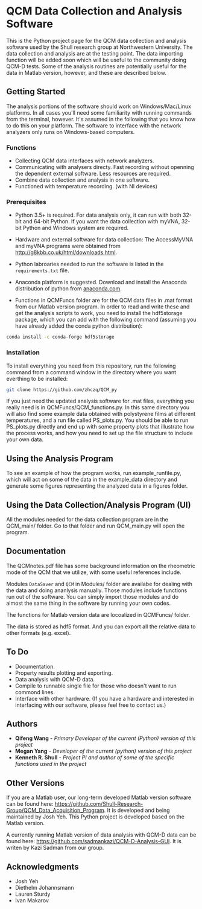 # QCM Data Collection and Analysis Software

This is the Python project page for the QCM data collection and analysis software used by the Shull research group at Northwestern University. The data collection and analysis are at the testing point. The data importing function will be added soon which will be useful to the community doing QCM-D tests. Some of the analysis routines are potentially useful for the data in Matlab version, however, and these are described below.

## Getting Started

The analysis portions of the software should work on Windows/Mac/Linux platforms. In all cases you'll need some familiarity with running commands from the terminal, however.  It's assumed in the following that you know how to do this on your platform.  The software to interface with the network analyzers only runs on Windows-based computers.

### Functions

* Collecting QCM data interfaces with network analyzers.  
* Communicating with analysers directy. Fast recording without openning the dependent external software. Less resources are required.  
* Combine data collection and analysis in one software.  
* Functioned with temperature recording. (with NI devices)

### Prerequisites

* Python 3.5+ is required. For data analysis only, it can run with both 32-bit and 64-bit Python. If you want the data collection with myVNA, 32-bit Python and Windows system are required.  

* Hardware and external software for data collection: The AccessMyVNA and myVNA programs were obtained from <http://g8kbb.co.uk/html/downloads.html>.
* Python labroaries needed to run the software is listed in the `requirements.txt` file.  
  
* Anaconda platform is suggested. Download and install the Anaconda distribution of python from [anaconda.com](https://anaconda.com/download).  

* Functions in QCMFuncs folder are for the QCM data files in .mat format from our Matlab version program. In order to read and write these and get the analysis scripts to work, you need to install the hdf5storage package, which you can add with the following command (assuming you have already added the conda python distribution):  

```bash
conda install -c conda-forge hdf5storage  
```

### Installation

To install everything you need from this repository, run the following command from a command window in the directory where you want everthing to be installed:

```bash
git clone https://github.com/zhczq/QCM_py
```

If you just need the updated analysis software for .mat files, everything you really need is in QCMFuncs/QCM_functions.py.  In this same directory you will also find some example data obtained with polystyrene films at different temperatures, and a run file called PS_plots.py.  You should be able to run PS_plots.py directly and end up with some property plots that illustrate how the process works, and how you need to set up the file structure to include your own data.

## Using the Analysis Program

To see an example of how the program works, run example_runfile.py, which will act on some of the data in the example_data directory and generate some figures representing the analyzed data in a figures folder.  

## Using the Data Collection/Analysis Program (UI)

All the modules needed for the data collection program are in the QCM_main/ folder. Go to that folder and run QCM_main.py will open the program.  

## Documentation

The QCMnotes.pdf file has some background information on the rheometric mode of the QCM that we utilize, with some useful references include.

Modules `DataSaver` and `QCM` in Modules/ folder are availabe for dealing with the data and doing ananlysis manually. Those modules include functions run out of the software. You can simply import those modules and do almost the same thing in the software by running your own codes.

The functions for Matlab version data are locoalized in QCMFuncs/ folder.  

The data is stored as hdf5 format. And you can export all the relative data to other formats (e.g. excel).

## To Do

* Documentation.
* Property results plotting and exporting.
* Data analysis with QCM-D data.
* Compile to runnable single file for those who doesn't want to run commond lines.
* Interface with other hardware. (If you have a hardware and interested in interfacing with our software, please feel free to contact us.)

## Authors

* **Qifeng Wang**  - *Primary Developer of the current (Python) version of this project*
* **Megan Yang**  - *Developer of the current (python) version of this project*
* **Kenneth R. Shull** - *Project PI and author of some of the specific functions used in the project*

## Other Versions

If you are a Matlab user, our long-term developed Matlab version software can be found here: <https://github.com/Shull-Research-Group/QCM_Data_Acquisition_Program>. It is developed and being maintained by Josh Yeh. This Python project is developed based on the Matlab version.  

A currently running Matlab version of data analysis with QCM-D data can be found here: <https://github.com/sadmankazi/QCM-D-Analysis-GUI>. It is writen by Kazi Sadman from our group.

## Acknowledgments

* Josh Yeh
* Diethelm Johannsmann
* Lauren Sturdy
* Ivan Makarov
